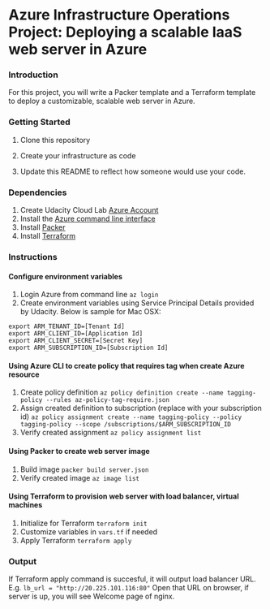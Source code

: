 # Azure Infrastructure Operations Project: Deploying a scalable IaaS web server in Azure

### Introduction
For this project, you will write a Packer template and a Terraform template to deploy a customizable, scalable web server in Azure.

### Getting Started
1. Clone this repository

2. Create your infrastructure as code

3. Update this README to reflect how someone would use your code.

### Dependencies
1. Create Udacity Cloud Lab [Azure Account](https://portal.azure.com) 
2. Install the [Azure command line interface](https://docs.microsoft.com/en-us/cli/azure/install-azure-cli?view=azure-cli-latest)
3. Install [Packer](https://www.packer.io/downloads)
4. Install [Terraform](https://www.terraform.io/downloads.html)

### Instructions
#### Configure environment variables
1. Login Azure from command line
`az login`
2. Create environment variables using Service Principal Details provided by Udacity.
Below is sample for Mac OSX:
```
export ARM_TENANT_ID=[Tenant Id]
export ARM_CLIENT_ID=[Application Id]
export ARM_CLIENT_SECRET=[Secret Key]
export ARM_SUBSCRIPTION_ID=[Subscription Id]
```

#### Using Azure CLI to create policy that requires tag when create Azure resource
1. Create policy definition
`az policy definition create --name tagging-policy --rules az-policy-tag-require.json`
2. Assign created definition to subscription (replace with your subscription id)
`az policy assignment create --name tagging-policy --policy tagging-policy --scope /subscriptions/$ARM_SUBSCRIPTION_ID`
3. Verify created assignment
`az policy assignment list`

#### Using Packer to create web server image
1. Build image
`packer build server.json`
2. Verify created image
`az image list`

#### Using Terraform to provision web server with load balancer, virtual machines
1. Initialize for Terraform
`terraform init`
2. Customize variables in `vars.tf` if needed
3. Apply Terraform
`terraform apply`

### Output
If Terraform apply command is succesful, it will output load balancer URL.
E.g. `lb_url = "http://20.225.101.116:80"`
Open that URL on browser, if server is up, you will see Welcome page of nginx.
